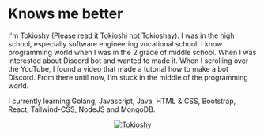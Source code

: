 # Knows me better

I'm Tokioshy (Please read it Tokioshi not Tokioshay). I was in the high school, especially software engineering vocational school. I know programming world when I was in the 2 grade of middle school. When I was interested about Discord bot and wanted to made it. When I scrolling over the YouTube, I found a video that made a tutorial how to make a bot Discord. From there until now,  I'm stuck in the middle of the programming world.

I currently learning Golang, Javascript, Java, HTML & CSS, Bootstrap, React, Tailwind-CSS, NodeJS and MongoDB.
<br>

<p align="center"><a href="https://discord.com/users/1010474132753883207" target="_blank" rel="noreferrer"><img align="center" src="https://lanyard.cnrad.dev/api/1010474132753883207" alt="Tokioshy" /></a></p>
